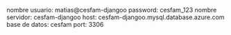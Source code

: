 nombre usuario: matias@cesfam-djangoo
password: cesfam_123
nombre servidor: cesfam-djangoo
host: cesfam-djangoo.mysql.database.azure.com
base de datos: cesfam
port: 3306

